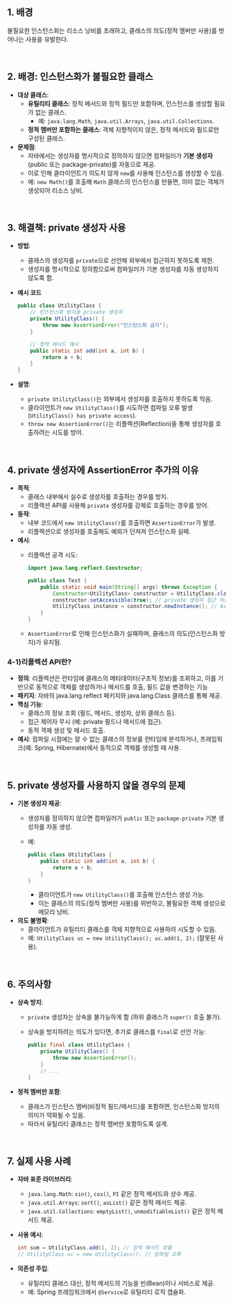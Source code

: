 ## **1. 배경**

불필요한 인스턴스화는 리소스 낭비를 초래하고, 클래스의 의도(정적 멤버만 사용)를 벗어나는 사용을 유발한다.

</br>


## **2. 배경: 인스턴스화가 불필요한 클래스**

- **대상 클래스**:
    - **유틸리티 클래스**: 정적 메서드와 정적 필드만 포함하며, 인스턴스를 생성할 필요가 없는 클래스.
        - 예: `java.lang.Math`, `java.util.Arrays`, `java.util.Collections`.
    - **정적 멤버만 포함하는 클래스**: 객체 지향적이지 않은, 정적 메서드와 필드로만 구성된 클래스.
- **문제점**:
    - 자바에서는 생성자를 명시적으로 정의하지 않으면 컴파일러가 **기본 생성자**(public 또는 package-private)를 자동으로 제공.
    - 이로 인해 클라이언트가 의도치 않게 `new`를 사용해 인스턴스를 생성할 수 있음.
    - 예: `new Math()`를 호출해 `Math` 클래스의 인스턴스를 만들면, 의미 없는 객체가 생성되어 리소스 낭비.

</br>


## **3. 해결책: private 생성자 사용**

- **방법**:
    - 클래스의 생성자를 `private`으로 선언해 외부에서 접근하지 못하도록 제한.
    - 생성자를 명시적으로 정의함으로써 컴파일러가 기본 생성자를 자동 생성하지 않도록 함.
- **예시 코드**
    
    ```java
    public class UtilityClass {
        // 인스턴스화 방지용 private 생성자
        private UtilityClass() {
            throw new AssertionError("인스턴스화 금지");
        }
    
        // 정적 메서드 예시
        public static int add(int a, int b) {
            return a + b;
        }
    }
    ```
    
- **설명**:
    - `private UtilityClass()`는 외부에서 생성자를 호출하지 못하도록 막음.
    - 클라이언트가 `new UtilityClass()`를 시도하면 컴파일 오류 발생 (`UtilityClass() has private access`).
    - `throw new AssertionError()`는 리플렉션(Reflection)을 통해 생성자를 호출하려는 시도를 방어.

</br>


## **4. private 생성자에 AssertionError 추가의 이유**

- **목적**:
    - 클래스 내부에서 실수로 생성자를 호출하는 경우를 방지.
    - 리플렉션 API를 사용해 `private` 생성자를 강제로 호출하는 경우를 방어.
- **동작**:
    - 내부 코드에서 `new UtilityClass()`를 호출하면 `AssertionError`가 발생.
    - 리플렉션으로 생성자를 호출해도 예외가 던져져 인스턴스화 실패.
- **예시**:
    - 리플렉션 공격 시도:
        
        ```java
        import java.lang.reflect.Constructor;
        
        public class Test {
            public static void main(String[] args) throws Exception {
                Constructor<UtilityClass> constructor = UtilityClass.class.getDeclaredConstructor();
                constructor.setAccessible(true); // private 생성자 접근 허용
                UtilityClass instance = constructor.newInstance(); // AssertionError 발생
            }
        }
        
        ```
        
    - `AssertionError`로 인해 인스턴스화가 실패하며, 클래스의 의도(인스턴스화 방지)가 유지됨.

### 4-1)리플렉션 API란?

- **정의**: 리플렉션은 런타임에 클래스의 메타데이터(구조적 정보)를 조회하고, 이를 기반으로 동적으로 객체를 생성하거나 메서드를 호출, 필드 값을 변경하는 기능
- **패키지**: 자바의 java.lang.reflect 패키지와 java.lang.Class 클래스를 통해 제공.
- **핵심 기능**:
    - 클래스의 정보 조회 (필드, 메서드, 생성자, 상위 클래스 등).
    - 접근 제어자 무시 (예: private 필드나 메서드에 접근).
    - 동적 객체 생성 및 메서드 호출.
- **예시**: 컴파일 시점에는 알 수 없는 클래스의 정보를 런타임에 분석하거나, 프레임워크(예: Spring, Hibernate)에서 동적으로 객체를 생성할 때 사용.

</br>


## **5. private 생성자를 사용하지 않을 경우의 문제**

- **기본 생성자 제공**:
    - 생성자를 정의하지 않으면 컴파일러가 `public` 또는 `package-private` 기본 생성자를 자동 생성.
    - 예:
        
        ```java
        public class UtilityClass {
            public static int add(int a, int b) {
                return a + b;
            }
        }
        ```
        
        - 클라이언트가 `new UtilityClass()`를 호출해 인스턴스 생성 가능.
        - 이는 클래스의 의도(정적 멤버만 사용)를 위반하고, 불필요한 객체 생성으로 메모리 낭비.
- **의도 불명확**:
    - 클라이언트가 유틸리티 클래스를 객체 지향적으로 사용하려 시도할 수 있음.
    - 예: `UtilityClass uc = new UtilityClass(); uc.add(1, 2);` (잘못된 사용).

</br>


## **6. 주의사항**

- **상속 방지**:
    - `private` 생성자는 상속을 불가능하게 함 (하위 클래스가 `super()` 호출 불가).
    - 상속을 방지하려는 의도가 있다면, 추가로 클래스를 `final`로 선언 가능:
        
        ```java
        public final class UtilityClass {
            private UtilityClass() {
                throw new AssertionError();
            }
            // ...
        }
        ```
        
- **정적 멤버만 포함**:
    - 클래스가 인스턴스 멤버(비정적 필드/메서드)를 포함하면, 인스턴스화 방지의 의미가 약화될 수 있음.
    - 따라서 유틸리티 클래스는 정적 멤버만 포함하도록 설계.

</br>


## **7. 실제 사용 사례**

- **자바 표준 라이브러리**:
    - `java.lang.Math`: `sin()`, `cos()`, `PI` 같은 정적 메서드와 상수 제공.
    - `java.util.Arrays`: `sort()`, `asList()` 같은 정적 메서드 제공.
    - `java.util.Collections`: `emptyList()`, `unmodifiableList()` 같은 정적 메서드 제공.
- **사용 예시**:
    
    ```java
    int sum = UtilityClass.add(1, 2); // 정적 메서드 호출
    // UtilityClass uc = new UtilityClass(); // 컴파일 오류
    
    ```
    
- **의존성 주입**:
    - 유틸리티 클래스 대신, 정적 메서드의 기능을 빈(Bean)이나 서비스로 제공.
    - 예: Spring 프레임워크에서 `@Service`로 유틸리티 로직 캡슐화.
